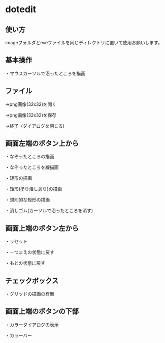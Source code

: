 # dotedit
## 使い方
imageフォルダとexeファイルを同じディレクトリに置いて使用お願いします。

## 基本操作
・マウスカーソルで沿ったところを描画

## ファイル
→png画像(32x32)を開く

→png画像(32x32)を保存

→終了（ダイアログを閉じる)

## 画面左端のボタン上から
・なぞったところの描画

・なぞったところを線描画

・矩形の描画

・矩形(塗り潰しあり)の描画

・規則的な矩形の描画

・消しゴム(カーソルで沿ったところを消す)

## 画面上端のボタン左から
・リセット

・一つまえの状態に戻す

・もとの状態に戻す

## チェックボックス
・グリッドの描画の有無

## 画面上端のボタンの下部
・カラーダイアログの表示

・カラーバー



